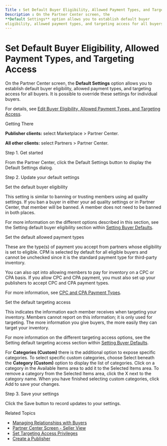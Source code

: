 ```yaml
---
Title : Set Default Buyer Eligibility, Allowed Payment Types, and Targeting Access
Description : On the Partner Center screen, the
**Default Settings** option allows you to establish default buyer
eligibility, allowed payment types, and targeting access for all buyers.
---
```



# Set Default Buyer Eligibility, Allowed Payment Types, and Targeting Access



On the Partner Center screen, the
**Default Settings** option allows you to establish default buyer
eligibility, allowed payment types, and targeting access for all buyers.
It is possible to override these settings for individual buyers.

For details, see <a
href="edit-buyer-eligibility-allowed-payment-types-and-targeting-access.html"
class="xref">Edit Buyer Eligibility, Allowed Payment Types, and
Targeting Access</a>.

Getting There

**Publisher clients:** select
Marketplace
 \>  Partner Center.

**All other clients:** select
Partners 
\>  Partner Center.

Step 1. Get started

From the Partner Center, click the
Default Settings button to display the
Default Settings dialog.

Step 2. Update your default settings

Set the default buyer eligibility

This setting is similar to banning or trusting members using ad quality
settings. If you ban a buyer in either your ad quality settings or in
Partner Center, that member will be banned. A member does not need to be
banned in both places.

For more information on the different options described in this section,
see the Setting default buyer
eligibility section within
<a href="partner-center-screen-seller-view.html" class="xref">Setting
Buyer Defaults</a>.

Set the default allowed payment types

These are the type(s) of payment you accept from partners whose
eligibility is set to eligible. CPM is selected by default for all
eligible buyers and cannot be unchecked since it is the standard payment
type for third-party inventory.

You can also opt into allowing members to pay for inventory on a CPC or
CPA basis. If you allow CPC and CPA payment, you must also set up your
publishers to accept CPC and CPA payment types.

For more information, see
<a href="cpc-and-cpa-payment-types.html" class="xref">CPC and CPA
Payment Types</a>.

Set the default targeting access

This indicates the information each member receives when targeting your
inventory. Members cannot report on this information; it is only used
for targeting. The more information you give buyers, the more easily
they can target your inventory.

For more information on the different targeting access options, see the
Setting default targeting access
section within
<a href="partner-center-screen-seller-view.html" class="xref">Setting
Buyer Defaults</a>.

For **Categories (Custom)** there is the additional option to expose
specific categories. To select specific custom categories, choose
Select beneath the **Category
(Custom)** option to display the list of categories. Click on a category
in the Available Items area to add
it to the Selected Items area. To
remove a category from the Selected
Items area, click the X next to
the category name. When you have finished selecting custom categories,
click Add to save your changes.

Step 3. Save your settings

Click the Save button to record
updates to your settings.

Related Topics

- <a href="managing-relationships-with-buyers.html" class="xref">Managing
  Relationships with Buyers</a>
- <a href="partner-center-screen-seller-view.html" class="xref">Partner
  Center Screen - Seller View</a>
- <a href="set-targeting-access-privileges.html" class="xref">Set
  Targeting Access Privileges</a>
- <a href="create-a-publisher.html" class="xref">Create a Publisher</a>




